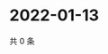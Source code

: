# 2022-01-13

共 0 条

<!-- BEGIN WEIBO -->
<!-- 最后更新时间 Thu Jan 13 2022 01:12:00 GMT+0800 (China Standard Time) -->

<!-- END WEIBO -->
